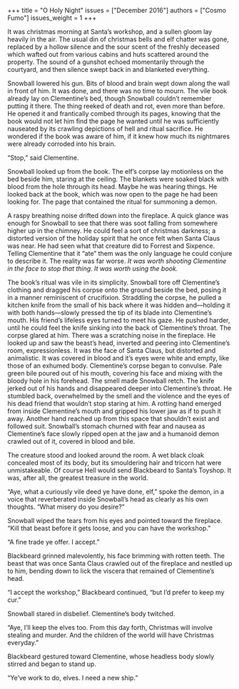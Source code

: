 +++
title = "O Holy Night"
issues = ["December 2016"]
authors = ["Cosmo Fumo"]
issues_weight = 1
+++

It was christmas morning at Santa’s workshop, and a sullen gloom lay heavily in the air. The usual din of christmas bells and elf chatter was gone, replaced by a hollow silence and the sour scent of the freshly deceased which wafted out from various cabins and huts scattered around the property. The sound of a gunshot echoed momentarily through the courtyard, and then silence swept back in and blanketed everything.

Snowball lowered his gun. Bits of blood and brain wept down along the wall in front of him. It was done, and there was no time to mourn. The vile book already lay on Clementine’s bed, though Snowball couldn’t remember putting it there. The thing reeked of death and rot, even more than before. He opened it and frantically combed through its pages, knowing that the book would not let him find the page he wanted until he was sufficiently nauseated by its crawling depictions of hell and ritual sacrifice. He wondered if the book was aware of him, if it knew how much its nightmares were already corroded into his brain.

“Stop,” said Clementine.

Snowball looked up from the book. The elf’s corpse lay motionless on the bed beside him, staring at the ceiling. The blankets were soaked black with blood from the hole through its head. Maybe he was hearing things. He looked back at the book, which was now open to the page he had been looking for. The page that contained the ritual for summoning a demon.

A raspy breathing noise drifted down into the fireplace. A quick glance was enough for Snowball to see that there was soot falling from somewhere higher up in the chimney. He could feel a sort of christmas darkness; a distorted version of the holiday spirit that he once felt when Santa Claus was near. He had seen what that creature did to Forrest and Sixpence. Telling Clementine that it “ate” them was the only language he could conjure to describe it. The reality was far worse. *It was worth shooting Clementine in the face to stop that thing. It was worth using the book.*

The book’s ritual was vile in its simplicity. Snowball tore off Clementine’s clothing and dragged his corpse onto the ground beside the bed, posing it in a manner reminiscent of crucifixion. Straddling the corpse, he pulled a kitchen knife from the small of his back where it was hidden and—holding it with both hands—slowly pressed the tip of its blade into Clementine’s mouth. His friend’s lifeless eyes turned to meet his gaze. He pushed harder, until he could feel the knife sinking into the back of Clementine’s throat. The corpse glared at him. There was a scratching noise in the fireplace. He looked up and saw the beast’s head, inverted and peering into Clementine’s room, expressionless. It was the face of Santa Claus, but distorted and animalistic. It was covered in blood and it’s eyes were white and empty, like those of an exhumed body. Clementine’s corpse began to convulse. Pale green bile poured out of his mouth, covering his face and mixing with the bloody hole in his forehead. The smell made Snowball retch. The knife jerked out of his hands and disappeared deeper into Clementine’s throat. He stumbled back, overwhelmed by the smell and the violence and the eyes of his dead friend that wouldn’t stop staring at him. A rotting hand emerged from inside Clementine’s mouth and gripped his lower jaw as if to push it away. Another hand reached up from this space that shouldn’t exist and followed suit. Snowball’s stomach churned with fear and nausea as Clementine’s face slowly ripped open at the jaw and a humanoid demon crawled out of it, covered in blood and bile.

The creature stood and looked around the room. A wet black cloak concealed most of its body, but its smouldering hair and tricorn hat were unmistakeable. Of course Hell would send Blackbeard to Santa’s Toyshop. It was, after all, the greatest treasure in the world.

“Aye, what a curiously vile deed ye have done, elf,” spoke the demon, in a voice that reverberated inside Snowball’s head as clearly as his own thoughts. “What misery do you desire?”

Snowball wiped the tears from his eyes and pointed toward the fireplace. “Kill that beast before it gets loose, and you can have the workshop.”

“A fine trade ye offer. I accept.”

Blackbeard grinned malevolently, his face brimming with rotten teeth. The beast that was once Santa Claus crawled out of the fireplace and nestled up to him, bending down to lick the viscera that remained of Clementine’s head.

“I accept the workshop,” Blackbeard continued, “but I’d prefer to keep my cur.”

Snowball stared in disbelief. Clementine’s body twitched.

“Aye, I’ll keep the elves too. From this day forth, Christmas will involve stealing and murder. And the children of the world will have Christmas everyday.”

Blackbeard gestured toward Clementine, whose headless body slowly stirred and began to stand up.

“Ye’ve work to do, elves. I need a new ship.”
